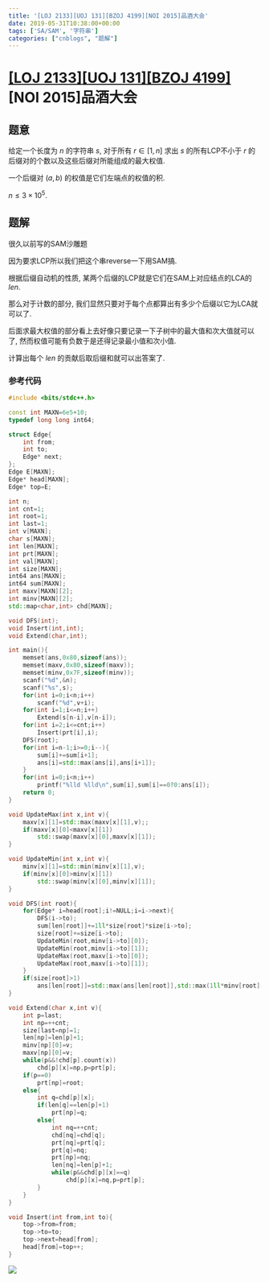 ```yaml
---
title: '[LOJ 2133][UOJ 131][BZOJ 4199][NOI 2015]品酒大会'
date: 2019-05-31T10:38:00+00:00
tags: ['SA/SAM', '字符串']
categories: ["cnblogs", "题解"]
---
```

# [[LOJ 2133]](https://loj.ac/problem/2133)[[UOJ 131]](http://uoj.ac/problem/131)[[BZOJ 4199]](https://www.lydsy.com/JudgeOnline/problem.php?id=4199)[NOI 2015]品酒大会

## 题意

给定一个长度为 $n$ 的字符串 $s$, 对于所有 $r\in[1,n]$ 求出 $s$ 的所有LCP不小于 $r$ 的后缀对的个数以及这些后缀对所能组成的最大权值.

一个后缀对 $(a,b)$ 的权值是它们左端点的权值的积.

$n\le 3\times 10^5$.

## 题解

很久以前写的SAM沙雕题

因为要求LCP所以我们把这个串reverse一下用SAM搞.

根据后缀自动机的性质, 某两个后缀的LCP就是它们在SAM上对应结点的LCA的 $len$.

那么对于计数的部分, 我们显然只要对于每个点都算出有多少个后缀以它为LCA就可以了.

后面求最大权值的部分看上去好像只要记录一下子树中的最大值和次大值就可以了, 然而权值可能有负数于是还得记录最小值和次小值.

计算出每个 $len$ 的贡献后取后缀和就可以出答案了.

### 参考代码

```cpp
#include <bits/stdc++.h>

const int MAXN=6e5+10;
typedef long long int64;

struct Edge{
	int from;
	int to;
	Edge* next;
};
Edge E[MAXN];
Edge* head[MAXN];
Edge* top=E;

int n;
int cnt=1;
int root=1;
int last=1;
int v[MAXN];
char s[MAXN];
int len[MAXN];
int prt[MAXN];
int val[MAXN];
int size[MAXN];
int64 ans[MAXN];
int64 sum[MAXN];
int maxv[MAXN][2];
int minv[MAXN][2];
std::map<char,int> chd[MAXN];

void DFS(int);
void Insert(int,int);
void Extend(char,int);

int main(){
	memset(ans,0x80,sizeof(ans));
	memset(maxv,0x80,sizeof(maxv));
	memset(minv,0x7F,sizeof(minv));
	scanf("%d",&n);
	scanf("%s",s);
	for(int i=0;i<n;i++)
		scanf("%d",v+i);
	for(int i=1;i<=n;i++)
		Extend(s[n-i],v[n-i]);
	for(int i=2;i<=cnt;i++)
		Insert(prt[i],i);
	DFS(root);
	for(int i=n-1;i>=0;i--){
		sum[i]+=sum[i+1];
		ans[i]=std::max(ans[i],ans[i+1]);
	}
	for(int i=0;i<n;i++)
		printf("%lld %lld\n",sum[i],sum[i]==0?0:ans[i]);
	return 0;
}

void UpdateMax(int x,int v){
	maxv[x][1]=std::max(maxv[x][1],v);;
	if(maxv[x][0]<maxv[x][1])
		std::swap(maxv[x][0],maxv[x][1]);
}

void UpdateMin(int x,int v){
	minv[x][1]=std::min(minv[x][1],v);
	if(minv[x][0]>minv[x][1])
		std::swap(minv[x][0],minv[x][1]);
}

void DFS(int root){
	for(Edge* i=head[root];i!=NULL;i=i->next){
		DFS(i->to);
		sum[len[root]]+=1ll*size[root]*size[i->to];
		size[root]+=size[i->to];
		UpdateMin(root,minv[i->to][0]);
		UpdateMin(root,minv[i->to][1]);
		UpdateMax(root,maxv[i->to][0]);
		UpdateMax(root,maxv[i->to][1]);
	}
	if(size[root]>1)
		ans[len[root]]=std::max(ans[len[root]],std::max(1ll*minv[root][0]*minv[root][1],1ll*maxv[root][0]*maxv[root][1]));
}

void Extend(char x,int v){
	int p=last;
	int np=++cnt;
	size[last=np]=1;
	len[np]=len[p]+1;
	minv[np][0]=v;
	maxv[np][0]=v;
	while(p&&!chd[p].count(x))
		chd[p][x]=np,p=prt[p];
	if(p==0)
		prt[np]=root;
	else{
		int q=chd[p][x];
		if(len[q]==len[p]+1)
			prt[np]=q;
		else{
			int nq=++cnt;
			chd[nq]=chd[q];
			prt[nq]=prt[q];
			prt[q]=nq;
			prt[np]=nq;
			len[nq]=len[p]+1;
			while(p&&chd[p][x]==q)
				chd[p][x]=nq,p=prt[p];
		}
	}
}

void Insert(int from,int to){
	top->from=from;
	top->to=to;
	top->next=head[from];
	head[from]=top++;
}

```

![](https://example.com/image)
